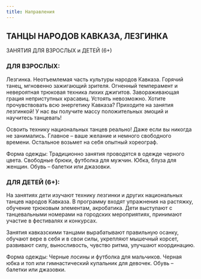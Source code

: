 ```yaml
---
title: Направления
---
```


## ТАНЦЫ НАРОДОВ КАВКАЗА, ЛЕЗГИНКА

ЗАНЯТИЯ ДЛЯ ВЗРОСЛЫХ и ДЕТЕЙ (6+)

### ДЛЯ ВЗРОСЛЫХ:

Лезгинка. Неотъемлемая часть культуры народов Кавказа. Горячий танец, мгновенно зажигающий зрителя. Огненный темперамент и невероятная трюковая техника лихих джигитов. Завораживающая грация неприступных красавиц. Устоять невозможно. Хотите прочувствовать всю энергетику Кавказа?  Приходите на занятия лезгинкой! У нас вы получите массу положительных эмоций и научитесь танцевать!

Освоить технику национальных танцев реально! Даже если вы никогда не занимались. Главное – ваше желание и немного свободного времени. Остальное возьмет на себя опытный хореограф.

Форма одежды: Традиционно занятия проводятся в одежде черного цвета. Свободные брюки, футболка для мужчин. Юбка, блуза для женщин. Обувь – балетки или джазовки.

### ДЛЯ ДЕТЕЙ (6+):

На занятиях дети изучают технику лезгинки и других национальных танцев народов Кавказа. В программу входят упражнения на растяжку, обучение трюковым элементам, акробатика. Дети выступают с танцевальными номерами на городских мероприятиях, принимают участие в фестивалях и конкурсах.

Занятия кавказскими танцами вырабатывают правильную осанку, обучают вере в себя и в свои силы, укрепляют мышечный корсет, развивают силу, выносливость, чувство ритма, улучшают координацию.

Форма одежды: Черные лосины и футболка для мальчиков. Черная юбка и топ или гимнастический купальник для девочек. Обувь – балетки или джазовки. 
